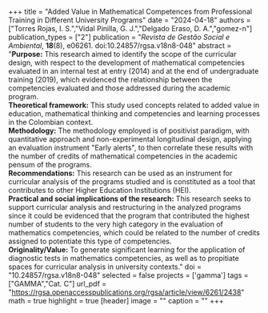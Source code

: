 +++
title = "Added Value in Mathematical Competences from Professional Training in Different University Programs"
date = "2024-04-18"
authors = ["Torres Rojas, I. S.","Vidal Pinilla, G. J.","Delgado Eraso, D. A.","gomez-n"]
publication_types = ["2"]
publication = "*Revista de Gestão Social e Ambiental*, **18**(8), e06261. doi:10.24857/rgsa.v18n8-048"
abstract = "**Purpose:** This research aimed to identify the scope of the curricular design, with respect to the development of mathematical competencies evaluated in an internal test at entry (2014) and at the end of undergraduate training (2019), which evidenced the relationship between the competencies evaluated and those addressed during the academic program. <br>**Theoretical framework:** This study used concepts related to added value in education, mathematical thinking and competencies and learning processes in the Colombian context.<br>**Methodology:** The methodology employed is of positivist paradigm, with quantitative approach and non-experimental longitudinal design, applying an evaluation instrument \"Early alerts\", to then correlate these results with the number of credits of mathematical competencies in the academic pensum of the programs.<br>**Recommendations:** This research can be used as an instrument for curricular analysis of the programs studied and is constituted as a tool that contributes to other Higher Education Institutions (HEI).<br>**Practical and social implications of the research:** This research seeks to support curricular analysis and restructuring in the analyzed programs since it could be evidenced that the program that contributed the highest number of students to the very high category in the evaluation of mathematics competencies, which could be related to the number of credits assigned to potentiate this type of competencies.<br>**Originality/Value:** To generate significant learning for the application of diagnostic tests in mathematics competencies, as well as to propitiate spaces for curricular analysis in university contexts."
doi = "10.24857/rgsa.v18n8-048"
selected = false
projects = ['gamma']
tags = ["GAMMA","Cat. C"]
url_pdf = "https://rgsa.openaccesspublications.org/rgsa/article/view/6261/2438"
math = true
highlight = true
[header]
image = ""
caption = ""
+++
